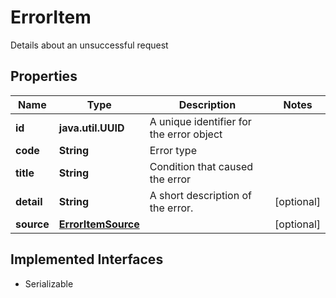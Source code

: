 

# ErrorItem

Details about an unsuccessful request

## Properties

Name | Type | Description | Notes
------------ | ------------- | ------------- | -------------
**id** | **java.util.UUID** | A unique identifier for the error object | 
**code** | **String** | Error type | 
**title** | **String** | Condition that caused the error | 
**detail** | **String** | A short description of the error. |  [optional]
**source** | [**ErrorItemSource**](ErrorItemSource.md) |  |  [optional]


## Implemented Interfaces

* Serializable


